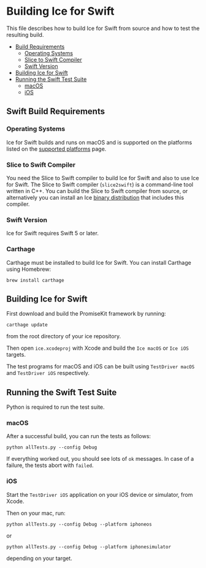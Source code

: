 # Building Ice for Swift
This file describes how to build Ice for Swift from source and how to test the
resulting build.

* [Build Requirements](#build-requirements)
  * [Operating Systems](#operating-systems)
  * [Slice to Swift Compiler](#slice-to-swift-compiler)
  * [Swift Version](#swift-version)
* [Building Ice for Swift](#building-ice-for-swift)
* [Running the Swift Test Suite](#running-the-swift-test-suite)
  * [macOS](#macos)
  * [iOS](#ios)

## Swift Build Requirements

### Operating Systems

Ice for Swift builds and runs on macOS and is supported on the platforms listed
on the [supported platforms][2] page.

### Slice to Swift Compiler

You need the Slice to Swift compiler to build Ice for Swift and also to use Ice
for Swift. The Slice to Swift compiler (`slice2swift`) is a command-line tool
written in C++. You can build the Slice to Swift compiler from source, or
alternatively you can install an Ice [binary distribution][1] that includes this
compiler.

### Swift Version

Ice for Swift requires Swift 5 or later.

### Carthage

Carthage must be installed to build Ice for Swift. You can install Carthage
using Homebrew:
```
brew install carthage
```

## Building Ice for Swift

First download and build the PromiseKit framework by running:
```
carthage update
```
from the root directory of your ice repository.

Then open `ice.xcodeproj` with Xcode and build the `Ice macOS` or `Ice iOS`
targets.

The test programs for macOS and iOS can be built using `TestDriver macOS` and
`TestDriver iOS` respectively.

## Running the Swift Test Suite

Python is required to run the test suite.

### macOS

After a successful build, you can run the tests as follows:

```
python allTests.py --config Debug
```

If everything worked out, you should see lots of `ok` messages. In case of a
failure, the tests abort with `failed`.

### iOS

Start the `TestDriver iOS` application on your iOS device or simulator, from
Xcode.

Then on your mac, run:
```
python allTests.py --config Debug --platform iphoneos
```
or
```
python allTests.py --config Debug --platform iphonesimulator
```
depending on your target.

[1]: https://zeroc.com/downloads/ice
[2]: https://doc.zeroc.com/ice/3.7/release-notes/supported-platforms-for-ice-3-7-3
